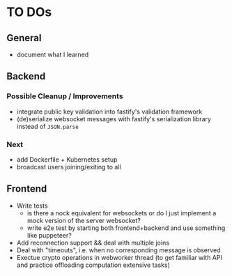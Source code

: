# TO DOs

## General

- document what I learned

## Backend

### Possible Cleanup / Improvements

- integrate public key validation into fastify's validation framework
- (de)serialize websocket messages with fastify's serialization library instead of `JSON.parse`

### Next

- add Dockerfile + Kubernetes setup
- broadcast users joining/exiting to all

## Frontend

- Write tests
  - is there a nock equivalent for websockets or do I just implement a mock version of the server websocket?
  - write e2e test by starting both frontend+backend and use something like puppeteer?
- Add reconnection support && deal with multiple joins
- Deal with "timeouts", i.e. when no corresponding message is observed
- Exectue crypto operations in webworker thread (to get familiar with API and practice offloading computation extensive tasks)

